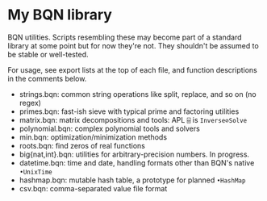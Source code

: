 # My BQN library

BQN utilities. Scripts resembling these may become part of a standard library at some point but for now they're not. They shouldn't be assumed to be stable or well-tested.

For usage, see export lists at the top of each file, and function descriptions in the comments below.

- strings.bqn: common string operations like split, replace, and so on (no regex)
- primes.bqn: fast-ish sieve with typical prime and factoring utilities
- matrix.bqn: matrix decompositions and tools: APL `⌹` is `Inverse⊘Solve`
- polynomial.bqn: complex polynomial tools and solvers
- min.bqn: optimization/minimization methods
- roots.bqn: find zeros of real functions
- big{nat,int}.bqn: utilities for arbitrary-precision numbers. In progress.
- datetime.bqn: time and date, handling formats other than BQN's native `•UnixTime`
- hashmap.bqn: mutable hash table, a prototype for planned `•HashMap`
- csv.bqn: comma-separated value file format
